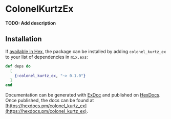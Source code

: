 # ColonelKurtzEx

**TODO: Add description**

## Installation

If [available in Hex](https://hex.pm/docs/publish), the package can be installed
by adding `colonel_kurtz_ex` to your list of dependencies in `mix.exs`:

```elixir
def deps do
  [
    {:colonel_kurtz_ex, "~> 0.1.0"}
  ]
end
```

Documentation can be generated with [ExDoc](https://github.com/elixir-lang/ex_doc)
and published on [HexDocs](https://hexdocs.pm). Once published, the docs can
be found at [https://hexdocs.pm/colonel_kurtz_ex](https://hexdocs.pm/colonel_kurtz_ex).

